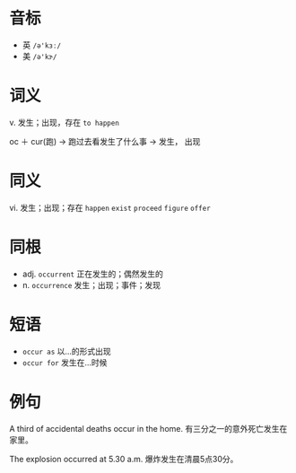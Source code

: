# 音标

- 英 `/ə'kɜː/`
- 美 `/ə'kɝ/`

# 词义

v. 发生；出现，存在
`to happen`



oc ＋ cur(跑) → 跑过去看发生了什么事 → 发生， 出现

# 同义

vi. 发生；出现；存在
`happen` `exist` `proceed` `figure` `offer`

# 同根

- adj. `occurrent` 正在发生的；偶然发生的
- n. `occurrence` 发生；出现；事件；发现

# 短语

- `occur as` 以...的形式出现
- `occur for` 发生在…时候

# 例句

A third of accidental deaths occur in the home.
有三分之一的意外死亡发生在家里。

The explosion occurred at 5.30 a.m.
爆炸发生在清晨5点30分。


